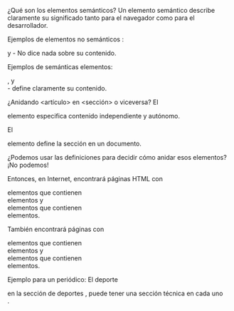 ¿Qué son los elementos semánticos?
Un elemento semántico describe claramente su significado tanto para el navegador como para el desarrollador.

Ejemplos de elementos no semánticos : <div>y <span>- No dice nada sobre su contenido.

Ejemplos de semánticas elementos: <form>, <table>y <article>- define claramente su contenido.

¿Anidando <artículo> en <sección> o viceversa?
El <article> elemento especifica contenido independiente y autónomo.

El <section>elemento define la sección en un documento.

¿Podemos usar las definiciones para decidir cómo anidar esos elementos? ¡No podemos!

Entonces, en Internet, encontrará páginas HTML con <section>elementos que contienen <article>elementos y <article>elementos que contienen <section>elementos.

También encontrará páginas con <section>elementos que contienen <section> elementos y <article>elementos que contienen <article>elementos.

Ejemplo para un periódico: El deporte <article>en la sección de deportes , puede tener una sección técnica en cada uno <article>.
